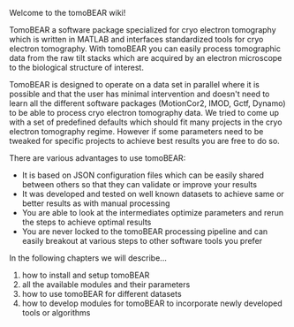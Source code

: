 Welcome to the tomoBEAR wiki!

TomoBEAR a software package specialized for cryo electron tomography which is written in MATLAB and interfaces standardized tools for cryo electron tomography. With tomoBEAR you can easily process tomographic data from the raw tilt stacks which are acquired by an electron microscope to the biological structure of interest.

TomoBEAR is designed to operate on a data set in parallel where it is possible and that the user has minimal intervention and doesn't need to learn all the different software packages (MotionCor2, IMOD, Gctf, Dynamo) to be able to process cryo electron tomography data. We tried to come up with a set of predefined defaults which should fit many projects in the cryo electron tomography regime. However if some parameters need to be tweaked for specific projects to achieve best results you are free to do so.

There are various advantages to use tomoBEAR:
* It is based on JSON configuration files which can be easily shared between others so that they can validate or improve your results
* It was developed and tested on well known datasets to achieve same or better results as with manual processing
* You are able to look at the intermediates optimize parameters and rerun the steps to achieve optimal results
* You are never locked to the tomoBEAR processing pipeline and can easily breakout at various steps to other software tools you prefer

In the following chapters we will describe...

1. how to install and setup tomoBEAR
2. all the available modules and their parameters
3. how to use tomoBEAR for different datasets
4. how to develop modules for tomoBEAR to incorporate newly developed tools or algorithms
